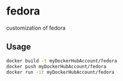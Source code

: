 # fedora
customization of fedora 


## Usage

```sh
docker build -t myDockerHubAccount/fedora
docker push myDockerHubAccount/fedora
docker run -it myDockerHubAccount/fedora
```
